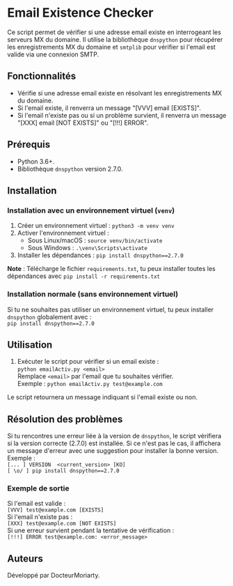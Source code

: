 # Email Existence Checker

Ce script permet de vérifier si une adresse email existe en interrogeant les serveurs MX du domaine. Il utilise la bibliothèque `dnspython` pour récupérer les enregistrements MX du domaine et `smtplib` pour vérifier si l'email est valide via une connexion SMTP.

## Fonctionnalités

- Vérifie si une adresse email existe en résolvant les enregistrements MX du domaine.
- Si l'email existe, il renverra un message "[VVV] email [EXISTS]".
- Si l'email n'existe pas ou si un problème survient, il renverra un message "[XXX] email [NOT EXISTS]" ou "[!!!] ERROR".

## Prérequis

- Python 3.6+.
- Bibliothèque `dnspython` version 2.7.0.

## Installation

### Installation avec un environnement virtuel (`venv`)
1. Créer un environnement virtuel : `python3 -m venv venv`
2. Activer l'environnement virtuel :
   - Sous Linux/macOS : `source venv/bin/activate`
   - Sous Windows : `.\venv\Scripts\activate`
3. Installer les dépendances : `pip install dnspython==2.7.0`

**Note** : Télécharge le fichier `requirements.txt`, tu peux installer toutes les dépendances avec `pip install -r requirements.txt`

### Installation normale (sans environnement virtuel)
Si tu ne souhaites pas utiliser un environnement virtuel, tu peux installer `dnspython` globalement avec :  
`pip install dnspython==2.7.0`

## Utilisation
1. Exécuter le script pour vérifier si un email existe :  
`python emailActiv.py <email>`  
Remplace `<email>` par l'email que tu souhaites vérifier.  
Exemple : `python emailActiv.py test@example.com`

Le script retournera un message indiquant si l'email existe ou non.

## Résolution des problèmes
Si tu rencontres une erreur liée à la version de `dnspython`, le script vérifiera si la version correcte (2.7.0) est installée. Si ce n'est pas le cas, il affichera un message d'erreur avec une suggestion pour installer la bonne version. Exemple :  
`[... ] VERSION  <current_version> [KO]`  
`[ \o/ ] pip install dnspython==2.7.0`

### Exemple de sortie
Si l'email est valide :  
`[VVV] test@example.com [EXISTS]`  
Si l'email n'existe pas :  
`[XXX] test@example.com [NOT EXISTS]`  
Si une erreur survient pendant la tentative de vérification :  
`[!!!] ERROR test@example.com: <error_message>`

## Auteurs
Développé par DocteurMoriarty.
